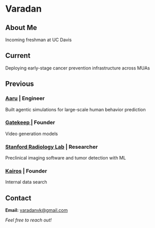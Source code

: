 # Varadan

## About Me

Incoming freshman at UC Davis

## Current

Deploying early-stage cancer prevention infrastructure across MUAs

## Previous

### [Aaru](https://aaru.com/) | Engineer

Built agentic simulations for large-scale human behavior prediction

### [Gatekeep ](https://gatekeep.ai) | Founder

Video generation models

### [Stanford Radiology Lab](https://med.stanford.edu/sci3) | Researcher

Preclinical imaging software and tumor detection with ML

### [Kairos](https://kairoslabs.xyz/) | Founder

Internal data search

## Contact

**Email:** varadanvk@gmail.com

_Feel free to reach out!_
